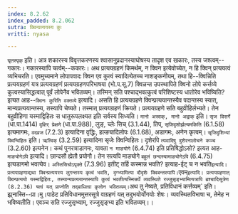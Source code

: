 ```yaml
---
index: 8.2.62
index_padded: 8.2.062
sutra: क्विन्प्रत्ययस्य कुः
vritti: nyasa

---
```

`घृतस्पृक्` इति। अत्र शकारस्य विवृत्तकरणस्य श्वासानुप्रदानस्याघोषस्य तादृश एव खकारः, तस्य जश्त्वम्--गकारः। गकारस्यापि चर्त्वम्--ककारः।
अथ प्रत्ययग्रहणं किमर्थम्, न क्विन इत्येवोच्येत, न हि क्विन् प्रत्ययत्वं व्यभिचरति। एवमुच्यमाने लोपापवादः क्विन एव कुत्वं स्यादित्येतच्च नाशङ्कनीयम्, तथा हि--क्विन्निति प्रत्ययग्रहणं यत्र प्रत्ययग्रहणं प्रत्ययग्रहणपरिभाषया (भो.प.सू.7) क्विन्नन्त उपस्थापिते क्विनो लोपे कर्त्तव्ये कुत्वस्यासिद्धत्वात् पूर्वं लोपेनैव भवितव्यम्। तस्मिन् सति पश्चाद्भवत्कुत्वं परिशिष्टस्य धातोरेव भविष्यिति? इत्यत आह--`क्विनः कुरिति वक्तव्ये` इत्यादि। असति हि प्रत्ययग्रहणे क्विन्प्रत्ययान्तस्यैव पदान्तस्य स्यात्, मान्यप्रत्ययान्तस्य, तस्यापि चेष्यते। तस्मात् प्रत्ययग्रहणं क्रियते। प्रत्ययग्रहणे सति बहुव्रीहिर्लभ्यते। तेन बहुव्रीहिणा यस्माद्विहितः स धातुरूपलक्ष्यत इति सर्वस्य सिध्यति। `मानो अस्राक्, मानो अद्राक्` इति। `सृज विसर्गे` (धा.पा.1414) `दृक्षिर् प्रेक्षणे` (धा.पा.988), लुङ्, च्लेः सिच् (3.1.44), तिप्, `सृजिदृशोर्झल्यमकिति` (6.1.58) इत्यमागमः, `वदव्रज` (7.2.3) इत्यादिना वृद्धिः, हल्ङ्यादिलोपः (6.1.68), अडागमः, अनेन कृत्वम्।
`सृजिदृशिभ्यां क्विन्विहितः` इति। `ऋत्विक्` (3.2.59) इत्यादिना सृजेः क्विन्विहितः। दृशेरपि `त्यवादिषु दुशेरनालोचने कञ्च` (3.2.60) इत्यनेन। कथं पुनरत्राडागमः, यावता `न माङयोगे` (6.4.74) इति प्रतिषिद्धोऽसो? इत्यत आह-`माङ्योगेऽपि` इत्यादि। छान्दसौ ह्येतौ प्रयोगौ। तेन सत्यपि माङ्योगे `बहुलं छन्दस्यामाङ्योगेऽपि` (6.4.75) इत्यडागमो भवत्येव। `अस्तिसिचोऽपृक्ते` (7.3.96) इतीट् तर्हि कस्मान्न भवति? इत्याह-ईट् च न भवति` इत्यादि।
प्रत्ययग्रहणाद्यथा क्विन्प्रत्ययस्य लुगन्तस्य कृत्वं भवति, दृग्भ्यामित्या दौदृशेः क्विबन्तस्यापि। `एवम्` इत्यादि। प्रत्ययग्रहणात् क्विन्प्रत्ययो यस्माद्विहितः, तस्यान्यप्रत्ययान्तस्यापि कुत्वं भवतीत्यस्मिन्नर्थे व्यवस्थिते रज्जुसृङ्भ्यामित्यत्रापि ब्रश्चादिसूत्रेण (8.2.36) षत्वं यत् प्राप्नोति तद्बाधित्वा कृत्वेन भवितव्यम्।
`अथ तु नेष्यते, प्रतिविधानं कर्त्तव्यम्` इति। झ्र्नास्ति--प्रा।मु।पाठेट प्रतिविधानमुत्तरसूत्रे वाग्रहणं यत् तदुभयोर्योगयोः शेषः। व्यवस्थितविभाषा च, तेनेह न भविष्यतीति। एवञ्च सति रज्जुसृभ्याम्, रज्जुसृङ्भ्य इति भवितव्यम्।।